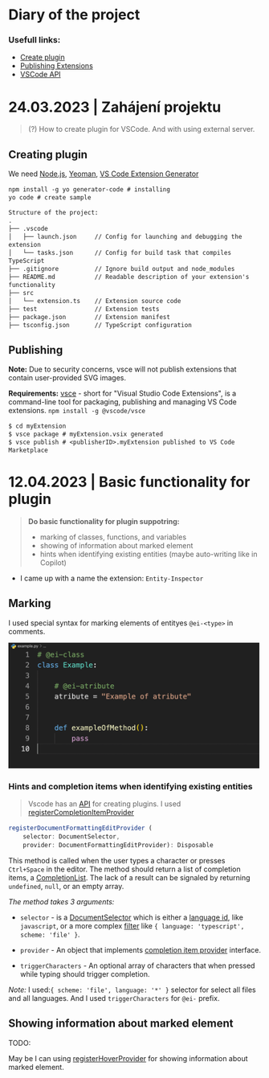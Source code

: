 # Diary of the project

### Usefull links:

- [Create plugin](https://code.visualstudio.com/api/get-started/your-first-extension)
- [Publishing Extensions](https://code.visualstudio.com/api/working-with-extensions/publishing-extension)
- [VSCode API](https://code.visualstudio.com/api)

# 24.03.2023 | Zahájení projektu

> (?) How to create plugin for VSCode. And with using external server.

## Creating plugin

We need [Node.js](https://nodejs.org/en), [Yeoman](https://yeoman.io), [VS Code Extension Generator](https://www.npmjs.com/package/generator-code)

```shell
npm install -g yo generator-code # installing
yo code # create sample
```

```
Structure of the project:
.
├── .vscode
│   ├── launch.json     // Config for launching and debugging the extension
│   └── tasks.json      // Config for build task that compiles TypeScript
├── .gitignore          // Ignore build output and node_modules
├── README.md           // Readable description of your extension's functionality
├── src
│   └── extension.ts    // Extension source code
├── test                // Extension tests
├── package.json        // Extension manifest
├── tsconfig.json       // TypeScript configuration
```

## Publishing

**Note:** Due to security concerns, vsce will not publish extensions that contain user-provided SVG images.

**Requirements:**
[vsce](https://github.com/microsoft/vscode-vsce) - short for "Visual Studio Code Extensions", is a command-line tool for packaging, publishing and managing VS Code extensions.
`npm install -g @vscode/vsce`

```shell
$ cd myExtension
$ vsce package # myExtension.vsix generated
$ vsce publish # <publisherID>.myExtension published to VS Code Marketplace

```

# 12.04.2023 | Basic functionality for plugin

> **Do basic functionality for plugin suppotring:**
>
> - marking of classes, functions, and variables
> - showing of information about marked element
> - hints when identifying existing entities (maybe auto-writing like in Copilot)

- I came up with a name the extension: `Entity-Inspector`

## Marking

I used special syntax for marking elements of entityes `@ei-<type>` in comments.

<img src="assets/marking.gif" alt="Marking using Ctrl+Space " width="500" />

### Hints and completion items when identifying existing entities

> Vscode has an [API](https://code.visualstudio.com/api) for creating plugins.
> I used [registerCompletionItemProvider](https://code.visualstudio.com/api/references/vscode-api#languages.registerCompletionItemProvider)

```ts
registerDocumentFormattingEditProvider (
    selector: DocumentSelector,
    provider: DocumentFormattingEditProvider): Disposable
```

This method is called when the user types a character or presses `Ctrl+Space` in the editor. The method should return a list of completion items, a [CompletionList](https://code.visualstudio.com/api/references/vscode-api#CompletionList). The lack of a result can be signaled by returning `undefined`, `null`, or an empty array.

_The method takes 3 arguments:_

- `selector` - is a [DocumentSelector](https://code.visualstudio.com/api/references/vscode-api#DocumentSelector) which is either a [language id](https://code.visualstudio.com/api/references/vscode-api#languages.getLanguages), like `javascript`, or a more complex [filter](https://code.visualstudio.com/api/references/vscode-api#DocumentFilter) like `{ language: 'typescript', scheme: 'file' }`.

- `provider` - An object that implements [completion item provider](https://code.visualstudio.com/api/references/vscode-api#CompletionItemProvider) interface.

- `triggerCharacters` - An optional array of characters that when pressed while typing should trigger completion.

_Note:_ I used:`{ scheme: 'file', language: '*' }` selector for select all files and all languages. And I used `triggerCharacters` for `@ei-` prefix.

## Showing information about marked element

TODO:

May be I can using [registerHoverProvider](https://code.visualstudio.com/api/references/vscode-api#languages.registerHoverProvider) for showing information about marked element.
